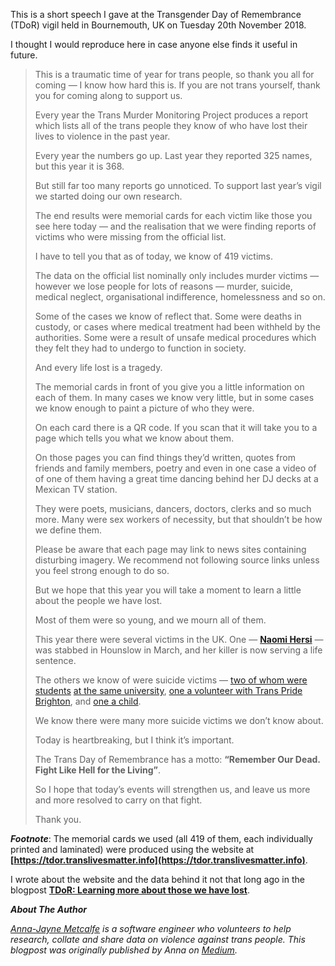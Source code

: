 This is a short speech I gave at the Transgender Day of Remembrance (TDoR) vigil held in Bournemouth, UK on Tuesday 20th November 2018.

I thought I would reproduce here in case anyone else finds it useful in future.

> This is a traumatic time of year for trans people, so thank you all for coming — I know how hard this is. If you are not trans yourself, thank you for coming along to support us.
>
> Every year the Trans Murder Monitoring Project produces a report which lists all of the trans people they know of who have lost their lives to violence in the past year.
>
> Every year the numbers go up. Last year they reported 325 names, but this year it is 368.
>
> But still far too many reports go unnoticed. To support last year’s vigil we started doing our own research.
>
> The end results were memorial cards for each victim like those you see here today — and the realisation that we were finding reports of victims who were missing from the official list.
>
> I have to tell you that as of today, we know of 419 victims.
>
> The data on the official list nominally only includes murder victims — however we lose people for lots of reasons — murder, suicide, medical neglect, organisational indifference, homelessness and so on.
>
> Some of the cases we know of reflect that. Some were deaths in custody, or cases where medical treatment had been withheld by the authorities. Some were a result of unsafe medical procedures which they felt they had to undergo to function in society.
>
> And every life lost is a tragedy.
>
> The memorial cards in front of you give you a little information on each of them. In many cases we know very little, but in some cases we know enough to paint a picture of who they were.
>
> On each card there is a QR code. If you scan that it will take you to a page which tells you what we know about them.
>
> On those pages you can find things they’d written, quotes from friends and family members, poetry and even in one case a video of of one of them having a great time dancing behind her DJ decks at a Mexican TV station.
>
> They were poets, musicians, dancers, doctors, clerks and so much more. Many were sex workers of necessity, but that shouldn’t be how we define them.
>
> Please be aware that each page may link to news sites containing disturbing imagery. We recommend not following source links unless you feel strong enough to do so.
>
> But we hope that this year you will take a moment to learn a little about the people we have lost.
>
> Most of them were so young, and we mourn all of them.
>
> This year there were several victims in the UK. One — **[Naomi Hersi](https://tdor.translivesmatter.info/reports/2018/03/18/naomi-hersi_hounslow-greater-london-united-kingdom_b3938714)** — was stabbed in Hounslow in March, and her killer is now serving a life sentence.
>
> The others we know of were suicide victims — [two of whom were students](https://tdor.translivesmatter.info/reports/2018/03/17/jacob-whelan_cardiff-wales-united-kingdom_3097f77d) [at the same university](https://tdor.translivesmatter.info/reports/2018/05/30/marty-dragonova_cardiff-wales-united-kingdom_37d2b9b3), [one a volunteer with Trans Pride Brighton](https://tdor.translivesmatter.info/reports/2018/04/23/christina-bentley_brighton-east-sussex-united-kingdom_f8763c8c), and [one a child](https://tdor.translivesmatter.info/reports/2018/09/22/name-unknown_united-kingdom_02351c73).
>
> We know there were many more suicide victims we don’t know about.
>
> Today is heartbreaking, but I think it’s important.
>
> The Trans Day of Remembrance has a motto: **“Remember Our Dead. Fight Like Hell for the Living”**.
>
> So I hope that today’s events will strengthen us, and leave us more and more resolved to carry on that fight.
>
> Thank you.

***Footnote***: The memorial cards we used (all 419 of them, each individually printed and laminated) were produced using the website at **[https://tdor.translivesmatter.info](https://tdor.translivesmatter.info)**.

I wrote about the website and the data behind it not that long ago in the blogpost **[TDoR: Learning more about those we have lost](https://medium.com/@annajayne/tdor-learning-more-about-those-we-have-lost-8043146f402c)**.



***About The Author***

*[Anna-Jayne Metcalfe](https://www.annasplace.me.uk/about) is a software engineer who volunteers to help research, collate and share data on violence against trans people. This blogpost was originally published by Anna on [Medium](https://annajayne.medium.com/a-short-speech-from-a-transgender-day-of-remembrance-vigil-a51b96e7972d).*
